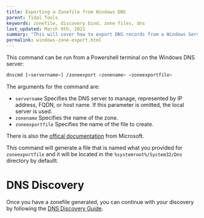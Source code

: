 ```yaml
---
title: Exporting a Zonefile from Windows DNS
parent: Tidal Tools
keywords: zonefile, discovery bind, zone files, dns
last_updated: March 9th, 2021
summary: "This will cover how to export DNS records from a Windows Server that is resolving DNS queries for your environment."
permalink: windows-zone-export.html
---
```


This command can be run from a Powershell terminal on the Windows DNS server:

```bash
dnscmd [<servername>] /zoneexport <zonename> <zoneexportfile>
```

The arguments for the command are:
- `servername`	Specifies the DNS server to manage, represented by IP address, FQDN, or host name. If this parameter is omitted, the local server is used.
- `zonename`	Specifies the name of the zone.
- `zoneexportfile`	Specifies the name of the file to create.

There is also the [offical documentation](https://docs.microsoft.com/en-us/windows-server/administration/windows-commands/dnscmd#dnscmd-zoneexport-command) from Microsoft.

This command will generate a file that is named what you provided for `zoneexportfile` and it will be located in the `%systemroot%/System32/Dns` directory by defaullt.

# DNS Discovery

Once you have a zonefile generated, you can continue with your discovery by following the [DNS Discovery Guide](/discover.html).
